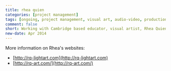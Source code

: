 ```yaml
---
title: rhea quien
categories: [project management]
tags: [ongoing, project management, visual art, audio-video, production, DVD production]
comment: false
short: Working with Cambridge based educator, visual artist, Rhea Quien. I maintain websites, computers and produce, edit or post-produce audio-video material. 
new-date: Apr 2014
---
```


More information on Rhea's websites: 

- [http://rq-lightart.com](http://rq-lightart.com)
- [http://rq-art.com/](http://rq-art.com/)

